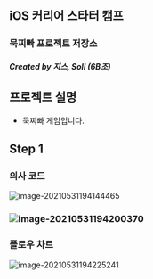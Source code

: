 ## iOS 커리어 스타터 캠프

### 묵찌빠 프로젝트 저장소

##### Created by 지스, Soll (6B조)



## 프로젝트 설명

- 묵찌빠 게임입니다.

  

## Step 1 

### 의사 코드

![image-20210531194144465](/Users/dasollpark/Desktop/ios-rock-paper-scissors/image/image-20210531194144465.png)

### ![image-20210531194200370](/Users/dasollpark/Desktop/ios-rock-paper-scissors/image/image-20210531194200370.png)



### 플로우 차트

![image-20210531194225241](/Users/dasollpark/Desktop/ios-rock-paper-scissors/image/image-20210531194225241.png)

